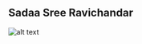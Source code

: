 ## Sadaa Sree Ravichandar
![alt text](https://github.com/illinoistech-itm/sravichandar/blob/master/ITMD-521/Images/Post%20HSB%20Picture.jpg "Sadaa")

